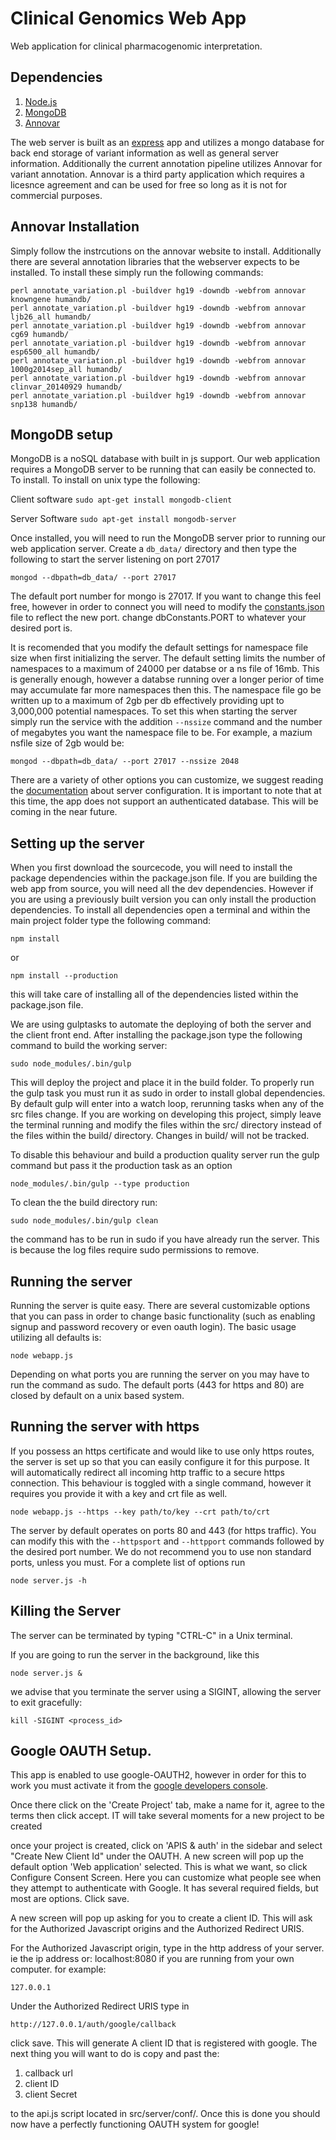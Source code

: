 Clinical Genomics Web App
==========

Web application for clinical pharmacogenomic interpretation.

## Dependencies
1. [Node.js](http://nodejs.org/)
2. [MongoDB](http://mongodb.org/downloads)
3. [Annovar](http://www.openbioinformatics.org/annovar/annovar_download_form.php)

The web server is built as an [express](http://expressjs.com/) app and utilizes a mongo database for back end storage of variant information as well as general server information. Additionally the current annotation pipeline utilizes Annovar for variant annotation. Annovar is a third party application which requires a licesnce agreement and can be used for free so long as it is not for commercial purposes.

## Annovar Installation

Simply follow the instrcutions on the annovar website to install. Additionally there are several annotation libraries that the webserver expects to be installed. To install these simply run the following commands:

```shell
perl annotate_variation.pl -buildver hg19 -downdb -webfrom annovar knowngene humandb/
perl annotate_variation.pl -buildver hg19 -downdb -webfrom annovar ljb26_all humandb/
perl annotate_variation.pl -buildver hg19 -downdb -webfrom annovar cg69 humandb/
perl annotate_variation.pl -buildver hg19 -downdb -webfrom annovar esp6500_all humandb/
perl annotate_variation.pl -buildver hg19 -downdb -webfrom annovar 1000g2014sep_all humandb/
perl annotate_variation.pl -buildver hg19 -downdb -webfrom annovar clinvar_20140929 humandb/
perl annotate_variation.pl -buildver hg19 -downdb -webfrom annovar snp138 humandb/
```

## MongoDB setup

MongoDB is a noSQL database with built in js support. Our web application requires a MongoDB server to be running that can easily be connected to. To install. To install on unix type the following:

Client software
`sudo apt-get install mongodb-client`

Server Software
`sudo apt-get install mongodb-server`

Once installed, you will need to run the MongoDB server prior to running our web application server. Create a `db_data/` directory and then type the following to start the server listening on port 27017

`mongod --dbpath=db_data/ --port 27017`

The default port number for mongo is 27017. If you want to change this feel free, however in order to connect you will need to modify the [constants.json](src/server/conf/constants.json) file to reflect the new port. change dbConstants.PORT to whatever your desired port is.

It is recomended that you modify the default settings for namespace file size when first initializing the server. The default setting limits the number of namespaces to a maximum of 24000 per databse or a ns file of 16mb. This is generally enough, however a databse running over a longer perior of time may accumulate far more namespaces then this. The namespace file go be written up to a maximum of 2gb per db effectively providing upt to 3,000,000 potential namespaces. To set this when starting the server simply run the service with the addition `--nssize` command and the number of megabytes you want the namespace file to be. For example, a mazium nsfile size of 2gb would be:

`mongod --dbpath=db_data/ --port 27017 --nssize 2048`

There are a variety of other options you can customize, we suggest reading the [documentation](http://docs.mongodb.org/manual/reference/configuration-options/) about server configuration. It is important to note that at this time, the app does not support an authenticated database. This will be coming in the near future. 	

## Setting up the server

When you first download the sourcecode, you will need to install the package dependencies within the package.json file. If you are building the web app from source, you will need all the dev dependencies. However if you are using a previously built version you can only install the production dependencies. To install all dependencies open a terminal and within the main project folder type the following command:

`npm install`

or

`npm install --production`

this will take care of installing all of the dependencies listed within the package.json file.

We are using gulptasks to automate the deploying of both the server and the client front end. After installing the package.json type the following command to build the working server:

`sudo node_modules/.bin/gulp`

This will deploy the project and place it in the build folder. To properly run the gulp task you must run it as sudo in order to install global dependencies. By default gulp will enter into a watch loop, rerunning tasks when any of the src files change. If you are working on developing this project, simply leave the terminal running and modify the files within the src/ directory instead of the files within the build/ directory. Changes in build/ will not be tracked.

To disable this behaviour and build a production quality server run the gulp command but pass it the production task as an option

`node_modules/.bin/gulp --type production`

To clean the the build directory run:

`sudo node_modules/.bin/gulp clean`

the command has to be run in sudo if you have already run the server. This is because the log files require sudo permissions to remove.

## Running the server

Running the server is quite easy. There are several customizable options that you can pass in order to change basic functionality (such as enabling signup and password recovery or even oauth login). The basic usage utilizing all defaults is:

`node webapp.js`

Depending on what ports you are running the server on you may have to run the command as sudo. The default ports (443 for https and 80) are closed by default on a unix based system.

## Running the server with https

If you possess an https certificate and would like to use only https routes, the server is set up so that you can easily configure it for this purpose. It will automatically redirect all incoming http traffic to a secure https connection. This behaviour is toggled with a single command, however it requires you provide it with a key and crt file as well.

`node webapp.js --https --key path/to/key --crt path/to/crt`

The server by default operates on ports 80 and 443 (for https traffic). You can modify this with the `--httpsport` and `--httpport` commands followed by the desired port number. We do not recommend you to use non standard ports, unless you must. For a complete list of options run

`node server.js -h`

## Killing the Server

The server can be terminated by typing "CTRL-C" in a Unix terminal.

If you are going to run the server in the background, like this

`node server.js &`

we advise that you terminate the server using a SIGINT, allowing the server to exit gracefully:

`kill -SIGINT <process_id>`


## Google OAUTH Setup.
This app is enabled to use google-OAUTH2, however in order for this to work you must activate it from the [google developers console](https://console.developers.google.com/).

Once there click on the 'Create Project' tab, make a name for it, agree to the terms then click accept. IT will take several moments for
a new project to be created

once your project is created, click on 'APIS & auth' in the sidebar and select "Create New Client Id" under the OAUTH. A new screen will pop up the default option 'Web application' selected. This is what we want, so click Configure Consent Screen. Here you can customize what people see when they attempt to authenticate with Google. It has several required fields, but most are options. Click save.

A new screen will pop up asking for you to create a client ID. This will ask for the Authorized Javascript origins and the Authorized Redirect URIS.

For the Authorized Javascript origin, type in the http address of your server. ie the ip address or: localhost:8080 if you are running from your own computer. for example:

`127.0.0.1`

Under the Authorized Redirect URIS type in

`http://127.0.0.1/auth/google/callback`


click save. This will generate A client ID that is registered with google. The next thing you will want to do is copy and past the:

1. callback url
2. client ID
3. client Secret

to the api.js script located in src/server/conf/. Once this is done you should now have a perfectly functioning OAUTH system for google!

